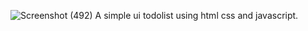 ![Screenshot (492)](https://user-images.githubusercontent.com/70806481/142763111-8116e59f-18f5-42aa-b137-9eed46c58dc4.png)
A simple ui todolist using html css and javascript.
